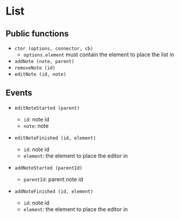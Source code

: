 # List


## Public functions

* `ctor (options, connector, cb)`
  * `options.element` must contain the element to place the list in
* `addNote (note, parent)`
* `removeNote (id)`
* `editNote (id, note)`


## Events

* `editNoteStarted (parent)`
  * `id`: note id
  * `note`: note

* `editNoteFinished (id, element)`
  * `id`: note id
  * `element`: the element to place the editor in

* `addNoteStarted (parentId)`
  * `parentId`: parent note id

* `addNoteFinished (id, element)`
  * `id`: note id
  * `element`: the element to place the editor in
